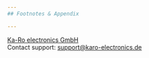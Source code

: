 ```yaml
---
## Footnotes & Appendix

---
```

[Ka-Ro electronics GmbH](http://www.karo-electronics.de)  
Contact support: support@karo-electronics.de